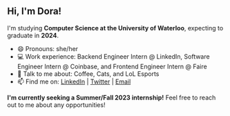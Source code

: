 ## Hi, I'm Dora!

I'm studying **Computer Science at the University of Waterloo**, expecting to graduate in **2024**. 
- 😄 Pronouns: she/her
- 💻 Work experience: Backend Engineer Intern @ LinkedIn, Software Engineer Intern @ Coinbase, and Frontend Engineer Intern @ Faire
- 💬 Talk to me about: Coffee, Cats, and LoL Esports
- 📫 Find me on: [LinkedIn](https://linkedin.com/in/dora-su) | [Twitter](https://twitter.com/adorabowlll) | [Email](mailto:dora.su@uwaterloo.ca)

**I'm currently seeking a Summer/Fall 2023 internship!** Feel free to reach out to me about any opportunities! 



<!--
**dora-su/dora-su** is a ✨ _special_ ✨ repository because its `README.md` (this file) appears on your GitHub profile.

Here are some ideas to get you started:

- 🔭 I’m currently working on ...
- 🌱 I’m currently learning ...
- 👯 I’m looking to collaborate on ...
- 🤔 I’m looking for help with ...
- 💬 Ask me about ...
- 📫 How to reach me: ...
- 😄 Pronouns: ...
- ⚡ Fun fact: ...
-->
